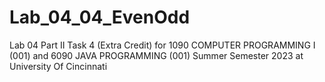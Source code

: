 # Lab_04_04_EvenOdd
Lab 04 Part II Task 4 (Extra Credit) for 1090 COMPUTER PROGRAMMING I (001) and 6090 JAVA PROGRAMMING (001) Summer Semester 2023 at University Of Cincinnati
